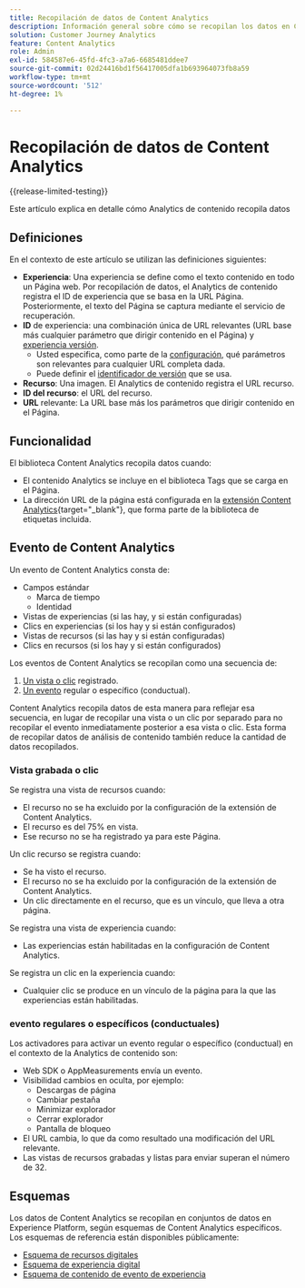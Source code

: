 ```yaml
---
title: Recopilación de datos de Content Analytics
description: Información general sobre cómo se recopilan los datos en Content Analytics
solution: Customer Journey Analytics
feature: Content Analytics
role: Admin
exl-id: 584587e6-45fd-4fc3-a7a6-6685481ddee7
source-git-commit: 02d24416bd1f56417005dfa1b693964073fb8a59
workflow-type: tm+mt
source-wordcount: '512'
ht-degree: 1%

---
```


# Recopilación de datos de Content Analytics

{{release-limited-testing}}

Este artículo explica en detalle cómo Analytics de contenido recopila datos


## Definiciones

En el contexto de este artículo se utilizan las definiciones siguientes:

* **Experiencia**: Una experiencia se define como el texto contenido en todo un Página web. Por recopilación de datos, el Analytics de contenido registra el ID de experiencia que se basa en la URL Página. Posteriormente, el texto del Página se captura mediante el servicio de recuperación.
* **ID** de experiencia: una combinación única de URL relevantes (URL base más cualquier parámetro que dirigir contenido en el Página) y [experiencia versión](manual.md#versioning).
   * Usted especifica, como parte de la [configuración](configuration.md), qué parámetros son relevantes para cualquier URL completa dada.
   * Puede definir el [identificador de versión](manual.md#versioning) que se usa.
* **Recurso**: Una imagen. El Analytics de contenido registra el URL recurso.
* **ID del recurso**: el URL del recurso.
* **URL** relevante: La URL base más los parámetros que dirigir contenido en el Página.


## Funcionalidad

El biblioteca Content Analytics recopila datos cuando:

* El contenido Analytics se incluye en el biblioteca Tags que se carga en el Página.
* La dirección URL de la página está configurada en la [extensión Content Analytics](https://experienceleague.adobe.com/en/docs/experience-platform/tags/extensions/client/content-analytics/overview){target="_blank"}, que forma parte de la biblioteca de etiquetas incluida.


## Evento de Content Analytics

Un evento de Content Analytics consta de:

* Campos estándar
   * Marca de tiempo
   * Identidad
* Vistas de experiencias (si las hay, y si están configuradas)
* Clics en experiencias (si los hay y si están configurados)
* Vistas de recursos (si las hay y si están configuradas)
* Clics en recursos (si los hay y si están configurados)


Los eventos de Content Analytics se recopilan como una secuencia de:

1. [Un vista o clic](#recorded-view-or-click) registrado.
1. [Un evento](#regular-or-specific-behaviorial-event) regular o específico (conductual).

Content Analytics recopila datos de esta manera para reflejar esa secuencia, en lugar de recopilar una vista o un clic por separado para no recopilar el evento inmediatamente posterior a esa vista o clic. Esta forma de recopilar datos de análisis de contenido también reduce la cantidad de datos recopilados.

### Vista grabada o clic

Se registra una vista de recursos cuando:

* El recurso no se ha excluido por la configuración de la extensión de Content Analytics.
* El recurso es del 75% en vista.
* Ese recurso no se ha registrado ya para este Página.

Un clic recurso se registra cuando:

* Se ha visto el recurso.
* El recurso no se ha excluido por la configuración de la extensión de Content Analytics.
* Un clic directamente en el recurso, que es un vínculo, que lleva a otra página.

Se registra una vista de experiencia cuando:

* Las experiencias están habilitadas en la configuración de Content Analytics.

Se registra un clic en la experiencia cuando:

* Cualquier clic se produce en un vínculo de la página para la que las experiencias están habilitadas.


### evento regulares o específicos (conductuales)

Los activadores para activar un evento regular o específico (conductual) en el contexto de la Analytics de contenido son:

* Web SDK o AppMeasurements envía un evento.
* Visibilidad cambios en oculta, por ejemplo:
   * Descargas de página
   * Cambiar pestaña
   * Minimizar explorador
   * Cerrar explorador
   * Pantalla de bloqueo
* El URL cambia, lo que da como resultado una modificación del URL relevante.
* Las vistas de recursos grabadas y listas para enviar superan el número de 32.


## Esquemas

Los datos de Content Analytics se recopilan en conjuntos de datos en Experience Platform, según esquemas de Content Analytics específicos. Los esquemas de referencia están disponibles públicamente:

* [Esquema de recursos digitales](https://github.com/adobe/xdm/blob/master/components/classes/digital-asset.schema.json)
* [Esquema de experiencia digital](https://github.com/adobe/xdm/blob/master/components/classes/digital-experience.schema.json)
* [Esquema de contenido de evento de experiencia](https://github.com/adobe/xdm/blob/master/components/fieldgroups/experience-event/experienceevent-content.schema.json)
